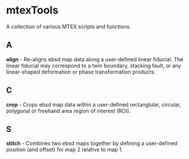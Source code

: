 # mtexTools
A collection of various MTEX scripts and functions.

## A
**align** - Re-aligns ebsd map data along a user-defined linear fiducial. The linear fiducial may correspond to a twin boundary, stacking fault, or any linear-shaped deformation or phase transformation products.


## C
**crop** - Crops ebsd map data within a user-defined rectanglular, circular, polygonal or freehand area region of interest (ROI).


## S
**stitch** - Combines two ebsd maps together by defining a user-defined position (and offset) for map 2 relative to map 1.





